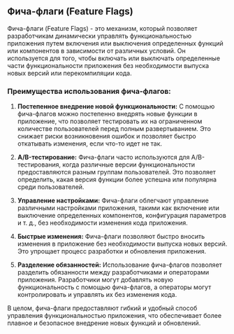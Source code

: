 ## Фича-флаги (Feature Flags)

Фича-флаги (Feature Flags) - это механизм, который позволяет разработчикам динамически управлять функциональностью приложения путем включения или выключения определенных функций или компонентов в зависимости от различных условий. Он используется для того, чтобы включать или выключать определенные части функциональности приложения без необходимости выпуска новых версий или перекомпиляции кода.

### Преимущества использования фича-флагов:

1. **Постепенное внедрение новой функциональности:** С помощью фича-флагов можно постепенно внедрять новые функции в приложение, что позволяет тестировать их на ограниченном количестве пользователей перед полным развертыванием. Это снижает риски возникновения ошибок и позволяет быстро откатывать изменения, если что-то идет не так.

2. **A/B-тестирование:** Фича-флаги часто используются для A/B-тестирования, когда различные версии функциональности предоставляются разным группам пользователей. Это позволяет определить, какая версия функции более успешна или популярна среди пользователей.

3. **Управление настройками:** Фича-флаги облегчают управление различными настройками приложения, такими как включение или выключение определенных компонентов, конфигурация параметров и т. д., без необходимости изменения кода приложения.

4. **Быстрые изменения:** Фича-флаги позволяют быстро вносить изменения в приложение без необходимости выпуска новых версий. Это упрощает процесс разработки и обновления приложения.

5. **Разделение обязанностей:** Использование фича-флагов позволяет разделить обязанности между разработчиками и операторами приложения. Разработчики могут добавлять новую функциональность с помощью фича-флагов, а операторы могут контролировать и управлять их без изменения кода.

В целом, фича-флаги предоставляют гибкий и удобный способ управления функциональностью приложения, что обеспечивает более плавное и безопасное внедрение новых функций и обновлений.
